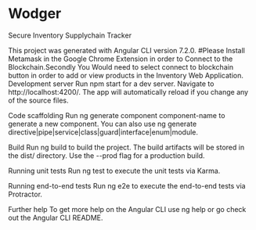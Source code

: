 # Wodger
Secure Inventory Supplychain Tracker

This project was generated with Angular CLI version 7.2.0.
#Please Install Metamask in the Google Chrome Extension in order to Connect to the Blockchain.Secondly You Would need to select connect to blockchain button in order to add or view products in the Inventory Web Application.
Development server
Run npm start for a dev server. Navigate to http://localhost:4200/. The app will automatically reload if you change any of the source files.

Code scaffolding
Run ng generate component component-name to generate a new component. You can also use ng generate directive|pipe|service|class|guard|interface|enum|module.

Build
Run ng build to build the project. The build artifacts will be stored in the dist/ directory. Use the --prod flag for a production build.

Running unit tests
Run ng test to execute the unit tests via Karma.

Running end-to-end tests
Run ng e2e to execute the end-to-end tests via Protractor.

Further help
To get more help on the Angular CLI use ng help or go check out the Angular CLI README.
